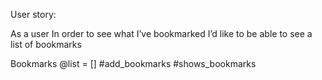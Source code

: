 User story:

As a user 
In order to see what I’ve bookmarked
I’d like to be able to see a list of bookmarks

Bookmarks
@list = []
#add_bookmarks
#shows_bookmarks
